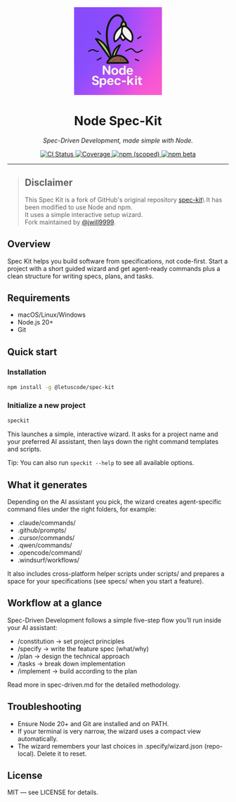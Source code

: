 <div align="center">
<img src="assets/img/logo_small.png" width="200" />
  <h1>Node Spec-Kit </h1>
  <p><em>Spec-Driven Development, made simple with Node.</em></p>
  
  <p>
    <a href="https://github.com/jwill9999/spec-kit/actions/workflows/node-ci.yml">
      <img alt="CI Status" src="https://github.com/jwill9999/spec-kit/actions/workflows/node-ci.yml/badge.svg" />
    </a>
    <a href="https://codecov.io/gh/jwill9999/spec-kit" >
      <img alt="Coverage" src="https://codecov.io/gh/jwill9999/spec-kit/branch/main/graph/badge.svg?token=" />
    </a>
    <a href="https://www.npmjs.com/package/@letuscode/spec-kit">
      <img alt="npm (scoped)" src="https://img.shields.io/npm/v/%40letuscode%2Fspec-kit.svg?label=npm%20latest" />
    </a>
    <a href="https://www.npmjs.com/package/@letuscode/spec-kit">
      <img alt="npm beta" src="https://img.shields.io/npm/v/%40letuscode%2Fspec-kit/beta.svg?label=npm%20beta" />
    </a>
  </p>
</div>

---

> ## Disclaimer
>
> This Spec Kit is a fork of GitHub's original repository [spec-kit](https://github.com/github/spec-kit.git.)\
> It has been modified to use Node and npm.\
> It uses a simple interactive setup wizard.\
> Fork maintained by [@jwill9999](https://github.com/jwill9999).

## Overview

Spec Kit helps you build software from specifications, not code-first. Start a project with a short guided wizard and get agent-ready commands plus a clean structure for writing specs, plans, and tasks.

## Requirements

- macOS/Linux/Windows
- Node.js 20+
- Git

## Quick start

### Installation

```bash
npm install -g @letuscode/spec-kit
```

### Initialize a new project

```bash
speckit
```

This launches a simple, interactive wizard. It asks for a project name and your preferred AI assistant, then lays down the right command templates and scripts.

Tip: You can also run `speckit --help` to see all available options.

## What it generates

Depending on the AI assistant you pick, the wizard creates agent-specific command files under the right folders, for example:

- .claude/commands/
- .github/prompts/
- .cursor/commands/
- .qwen/commands/
- .opencode/command/
- .windsurf/workflows/

It also includes cross-platform helper scripts under scripts/ and prepares a space for your specifications (see specs/ when you start a feature).

## Workflow at a glance

Spec-Driven Development follows a simple five-step flow you’ll run inside your AI assistant:

- /constitution → set project principles
- /specify → write the feature spec (what/why)
- /plan → design the technical approach
- /tasks → break down implementation
- /implement → build according to the plan

Read more in spec-driven.md for the detailed methodology.

## Troubleshooting

- Ensure Node 20+ and Git are installed and on PATH.
- If your terminal is very narrow, the wizard uses a compact view automatically.
- The wizard remembers your last choices in .specify/wizard.json (repo-local). Delete it to reset.

## License

MIT — see LICENSE for details.
